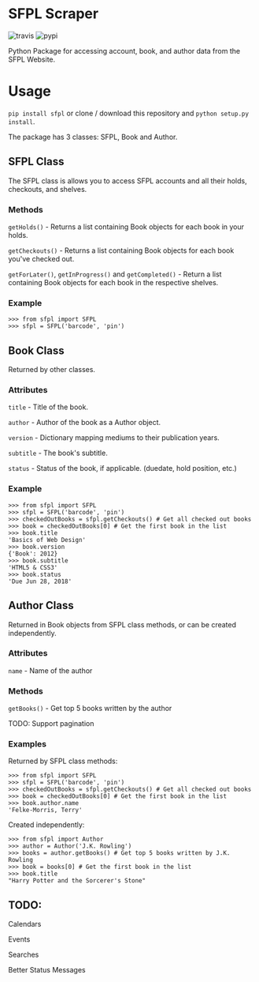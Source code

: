 # SFPL Scraper
![travis](https://travis-ci.org/kajchang/sfpl-scraper.svg?branch=master)
![pypi](https://badge.fury.io/py/sfpl.svg)

Python Package for accessing account, book, and author data from the SFPL Website.

# Usage

```pip install sfpl``` or clone / download this repository and ```python setup.py install```.

The package has 3 classes: SFPL, Book and Author.

## SFPL Class

The SFPL class is allows you to access SFPL accounts and all their holds, checkouts, and shelves.

### Methods

```getHolds()``` - Returns a list containing Book objects for each book in your holds.

```getCheckouts()``` - Returns a list containing Book objects for each book you've checked out.

```getForLater()```, ```getInProgress()``` and ```getCompleted()``` - Return a list containing Book objects for each book in the respective shelves.

### Example

```
>>> from sfpl import SFPL
>>> sfpl = SFPL('barcode', 'pin')
```

## Book Class

Returned by other classes.

### Attributes

```title``` - Title of the book.

```author``` - Author of the book as a Author object.

```version``` - Dictionary mapping mediums to their publication years.

```subtitle``` - The book's subtitle.

```status``` - Status of the book, if applicable. (duedate, hold position, etc.)

### Example

```
>>> from sfpl import SFPL
>>> sfpl = SFPL('barcode', 'pin')
>>> checkedOutBooks = sfpl.getCheckouts() # Get all checked out books
>>> book = checkedOutBooks[0] # Get the first book in the list
>>> book.title
'Basics of Web Design'
>>> book.version
{'Book': 2012}
>>> book.subtitle
'HTML5 & CSS3'
>>> book.status
'Due Jun 28, 2018'
```

## Author Class

Returned in Book objects from SFPL class methods, or can be created independently.

### Attributes

```name``` - Name of the author

### Methods

```getBooks()``` - Get top 5 books written by the author

TODO:
Support pagination

### Examples

Returned by SFPL class methods:

```
>>> from sfpl import SFPL
>>> sfpl = SFPL('barcode', 'pin')
>>> checkedOutBooks = sfpl.getCheckouts() # Get all checked out books
>>> book = checkedOutBooks[0] # Get the first book in the list
>>> book.author.name
'Felke-Morris, Terry'
```

Created independently:

```
>>> from sfpl import Author
>>> author = Author('J.K. Rowling')
>>> books = author.getBooks() # Get top 5 books written by J.K. Rowling
>>> book = books[0] # Get the first book in the list
>>> book.title
"Harry Potter and the Sorcerer's Stone"
```

## TODO:

Calendars

Events

Searches

Better Status Messages
